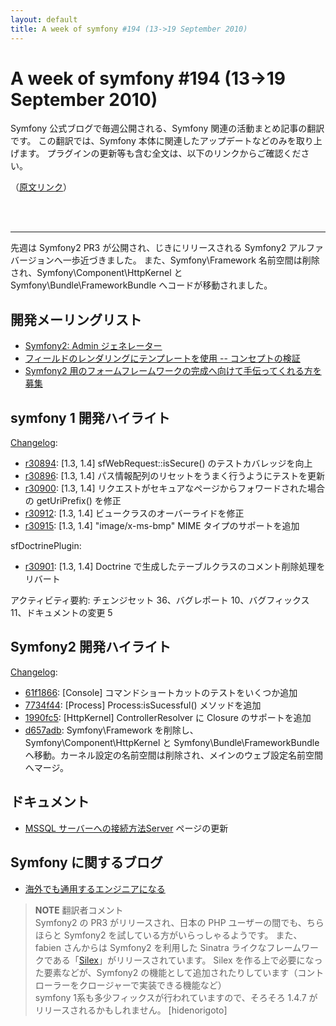 ```yaml
---
layout: default
title: A week of symfony #194 (13->19 September 2010)
---
```


A week of symfony #194 (13->19 September 2010)
==============================================

Symfony 公式ブログで毎週公開される、Symfony 関連の活動まとめ記事の翻訳です。
この翻訳では、Symfony 本体に関連したアップデートなどのみを取り上げます。
プラグインの更新等も含む全文は、以下のリンクからご確認ください。

（[原文リンク](http://www.symfony-project.org/blog/2010/09/19/a-week-of-symfony-194-13-19-september-2010)）

<br />
<br />
<hr />

先週は Symfony2 PR3 が公開され、じきにリリースされる Symfony2 アルファバージョンへ一歩近づきました。
また、Symfony\Framework 名前空間は削除され、Symfony\Component\HttpKernel と Symfony\Bundle\FrameworkBundle へコードが移動されました。
 
開発メーリングリスト
--------------------

  * [Symfony2: Admin ジェネレーター](http://groups.google.com/group/symfony-devs/browse_thread/thread/d0a19513d6cd8148/11d3f231ed3c07d5)
  * [フィールドのレンダリングにテンプレートを使用 -- コンセプトの検証](http://groups.google.com/group/symfony-devs/browse_thread/thread/fb5fb9732cf5fc1e/df4e1a8131f931aa)
  * [Symfony2 用のフォームフレームワークの完成へ向けて手伝ってくれる方を募集](http://groups.google.com/group/symfony-devs/browse_thread/thread/c4b9586115736fe6/b6ccd29642250a49)

symfony 1 開発ハイライト
------------------------

[Changelog](http://trac.symfony-project.com/trac/timeline?from=19%2F09%2F2010&amp;daysback=6&amp;milestone=on&amp;ticket=on&amp;changeset=on&amp;update=Update):

  * [r30894](http://trac.symfony-project.org/changeset/30894 "30894 revision on trac"): \[1.3, 1.4\] sfWebRequest::isSecure() のテストカバレッジを向上
  * [r30896](http://trac.symfony-project.org/changeset/30896 "30896 revision on trac"): \[1.3, 1.4\] パス情報配列のリセットをうまく行うようにテストを更新
  * [r30900](http://trac.symfony-project.org/changeset/30900 "30900 revision on trac"): \[1.3, 1.4\] リクエストがセキュアなページからフォワードされた場合の getUriPrefix() を修正
  * [r30912](http://trac.symfony-project.org/changeset/30912 "30912 revision on trac"): \[1.3, 1.4\] ビュークラスのオーバーライドを修正
  * [r30915](http://trac.symfony-project.org/changeset/30915 "30915 revision on trac"): \[1.3, 1.4\] "image/x-ms-bmp" MIME タイプのサポートを追加


sfDoctrinePlugin:

  * [r30901](http://trac.symfony-project.org/changeset/30901 "30901 revision on trac"): \[1.3, 1.4\] Doctrine で生成したテーブルクラスのコメント削除処理をリバート



アクティビティ要約: チェンジセット 36、バグレポート 10、バグフィックス 11、ドキュメントの変更 5


Symfony2 開発ハイライト
-----------------------

[Changelog](http://github.com/symfony/symfony/commits/master):

  * [61f1866](http://github.com/symfony/symfony/commit/61f18667f4d1c924824bace22ca1cbccfdd6c70b "61f18667f4d1c924824bace22ca1cbccfdd6c70b commit on github"): \[Console\] コマンドショートカットのテストをいくつか追加
  * [7734f44](http://github.com/symfony/symfony/commit/7734f44bc55bf13780dd0c56d1c73fa5365aefdb "7734f44bc55bf13780dd0c56d1c73fa5365aefdb commit on github"): \[Process\] Process:isSucessful() メソッドを追加
  * [1990fc5](http://github.com/symfony/symfony/commit/1990fc543b9629f91328846a5d8c2905baba4ce3 "1990fc543b9629f91328846a5d8c2905baba4ce3 commit on github"): \[HttpKernel\] ControllerResolver に Closure のサポートを追加
  * [d657adb](http://github.com/symfony/symfony/commit/d657adbfa20878ca27ddc069ff5ba1e9904df931 "d657adbfa20878ca27ddc069ff5ba1e9904df931 commit on github"): Symfony\Framework を削除し、Symfony\Component\HttpKernel と Symfony\Bundle\FrameworkBundle へ移動。カーネル設定の名前空間は削除され、メインのウェブ設定名前空間へマージ。

ドキュメント
------------

  * <a href="http://trac.symfony-project.org/wiki/HowToConnectToMSSQLServer">MSSQL サーバーへの接続方法Server</a> ページの更新


Symfony に関するブログ
----------------------

  * [海外でも通用するエンジニアになる](http://el.jibun.atmarkit.co.jp/kaigaiengineer/2010/09/i18nsymfony-d3f.html)




> **NOTE**
> 翻訳者コメント<br />
> Symfony2 の PR3 がリリースされ、日本の PHP ユーザーの間でも、ちらほらと Symfony2 を試している方がいらっしゃるようです。
> また、fabien さんからは Symfony2 を利用した Sinatra ライクなフレームワークである「[Silex](http://github.com/fabpot/Silex)」がリリースされています。
> Silex を作る上で必要になった要素などが、Symfony2 の機能として追加されたりしています（コントローラーをクロージャーで実装できる機能など）<br />
> symfony 1系も多少フィックスが行われていますので、そろそろ 1.4.7 がリリースされるかもしれません。
> [hidenorigoto]

